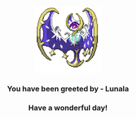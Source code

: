 <p align="center">
    <img src="https://raw.githubusercontent.com/PokeAPI/sprites/master/sprites/pokemon/792.png" width="150" height="150">
</p>
<h3 align="center">You have been greeted by - <b>Lunala</b></h3>
<h3 align="center">Have a wonderful day!</h3>
